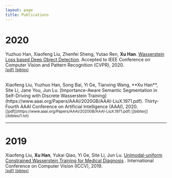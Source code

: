 ```yaml
---
layout: page
title: Publications
---
```


# 2020

<!-- Xiaofeng Liu, **Xu Han**. [Reinforced Wasserstein Training for Severity-AwareSemantic Segmentation in Autonomous Driving](). IEEE Transactions on Intelligent Transportation Systems], 2020, under review. <br />
<sub> [[pdf]]() [[bibtex]]() </sub>

<br> -->
Yuzhuo Han, Xiaofeng Liu, Zhenfei Sheng, Yutao Ren, **Xu Han**. [Wasserstein Loss based Deep Object Detection](/archive/wasserstein_loss_based_deep_object_detection.pdf). Accepted to IEEE Conference on Computer Vision and Pattern Recognition (CVPR), 2020.<br />
<sub>[[pdf]](/archive/wasserstein_loss_based_deep_object_detection.pdf) [[bibtex]]()</sub>

<br />
Xiaofeng Liu, Yuzhuo Han, Song Bai, Yi Ge, Tianxing Wang, **Xu Han**, Site Li, Jane You, Jun Lu.
[Importance-Aware Semantic Segmentation in Self-Driving with Discrete Wasserstein Training](https://www.aaai.org/Papers/AAAI/2020GB/AAAI-LiuX.1971.pdf). 
Thirty-Fourth AAAI Conference on Artificial Intelligence (AAAI), 2020.<br />
<sub>[[pdf]](https://www.aaai.org/Papers/AAAI/2020GB/AAAI-LiuX.1971.pdf) [[bibtex]](/bibtex/1.txt)</sub>

<hr>

# 2019

Xiaofeng Liu, **Xu Han**, Yukai Qiao, Yi Ge, Site Li, Jun Lu. [Unimodal-uniform Constrained Wasserstein Training for Medical Diagnosis](http://openaccess.thecvf.com/content_ICCVW_2019/html/VRMI/Liu_Unimodal-Uniform_Constrained_Wasserstein_Training_for_Medical_Diagnosis_ICCVW_2019_paper.html)
. International Conference on Computer Vision (ICCV), 2019.<br />
<sub>[[pdf]](http://openaccess.thecvf.com/content_ICCVW_2019/papers/VRMI/Liu_Unimodal-Uniform_Constrained_Wasserstein_Training_for_Medical_Diagnosis_ICCVW_2019_paper.pdf) [[bibtex]](/bibtex/2.txt)</sub>